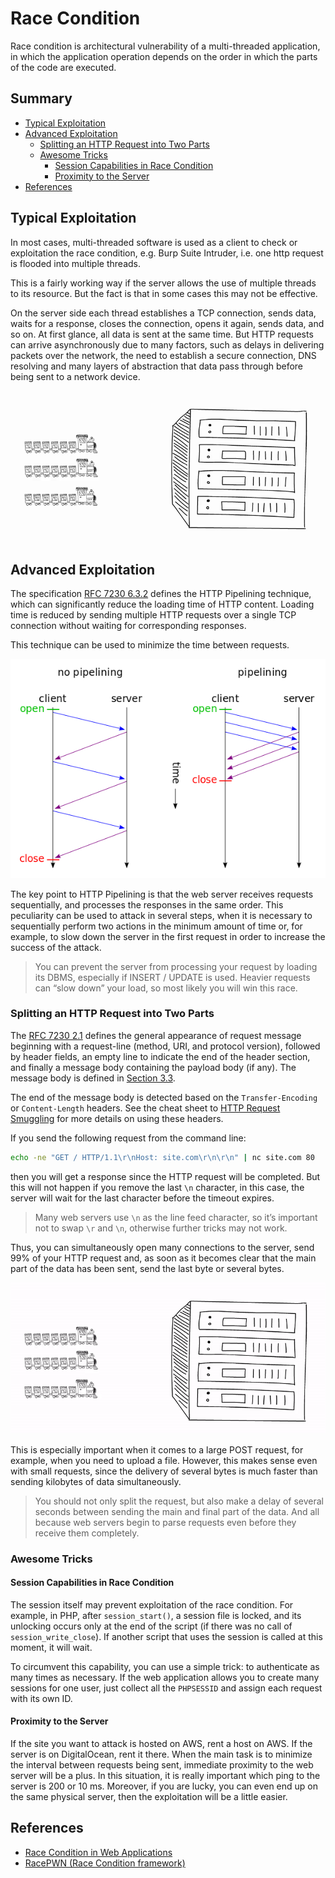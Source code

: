 # Race Condition

Race condition is architectural vulnerability of a multi-threaded application, in which the application operation
 depends on the order in which the parts of the code are executed.

## Summary

- [Typical Exploitation](#typical-exploitation)
- [Advanced Exploitation](#advanced-exploitation)
    - [Splitting an HTTP Request into Two Parts](#splitting-an-http-request-into-two-parts)
    - [Awesome Tricks](#awesome-tricks)
        - [Session Capabilities in Race Condition](#session-capabilities-in-race-condition)
        - [Proximity to the Server](#proximity-to-the-server)
- [References](#references)

## Typical Exploitation

In most cases, multi-threaded software is used as a client to check or exploitation the race condition, e.g. Burp Suite
 Intruder, i.e. one http request is flooded into multiple threads.

This is a fairly working way if the server allows the use of multiple threads to its resource. But the fact is that in
 some cases this may not be effective.

On the server side each thread establishes a TCP connection, sends data, waits for a response, closes the connection,
 opens it again, sends data, and so on. At first glance, all data is sent at the same time. But HTTP requests can arrive
 asynchronously due to many factors, such as delays in delivering packets over the network, the need to establish a
 secure connection, DNS resolving and many layers of abstraction that data pass through before being sent to a network
 device. 

![doodle-train](img/doodle-train.gif)

## Advanced Exploitation

The specification [RFC 7230 6.3.2](https://tools.ietf.org/html/rfc7230#section-6.3.2) defines the HTTP Pipelining 
 technique, which can significantly reduce the loading time of HTTP content. Loading time is reduced by sending multiple
 HTTP requests over a single TCP connection without waiting for corresponding responses.

This technique can be used to minimize the time between requests.

![http-pipelining](img/http-pipelining.png)

The key point to HTTP Pipelining is that the web server receives requests sequentially, and processes the responses in 
 the same order. This peculiarity can be used to attack in several steps, when it is necessary to sequentially perform
 two actions in the minimum amount of time or, for example, to slow down the server in the first request in order to
 increase the success of the attack.

> You can prevent the server from processing your request by loading its DBMS, especially if INSERT / UPDATE is used. 
 Heavier requests can “slow down” your load, so most likely you will win this race.

### Splitting an HTTP Request into Two Parts

The [RFC 7230 2.1](https://tools.ietf.org/html/rfc7230#section-2.1) defines the general appearance of request message 
 beginning with a request-line (method, URI, and protocol version), followed by header fields, an empty line to indicate
 the end of the header section, and finally a message body containing the payload body (if any). The message body is
 defined in [Section 3.3](https://tools.ietf.org/html/rfc7230#section-3.3).

The end of the message body is detected based on the `Transfer-Encoding` or `Content-Length` headers. See the cheat sheet
 to [HTTP Request Smuggling](../HTTP%20Request%20Smuggling/README.md) for more details on using these headers.

If you send the following request from the command line:

```bash
echo -ne "GET / HTTP/1.1\r\nHost: site.com\r\n\r\n" | nc site.com 80
```

then you will get a response since the HTTP request will be completed. But this will not happen if you remove the last
 `\n` character, in this case, the server will wait for the last character before the timeout expires.

> Many web servers use `\n` as the line feed character, so it’s important not to swap `\r` and `\n`, otherwise further
 tricks may not work.

Thus, you can simultaneously open many connections to the server, send 99% of your HTTP request and, as soon as it
 becomes clear that the main part of the data has been sent, send the last byte or several bytes.

![doodle-train-splitting](img/doodle-train-splitting.gif)

This is especially important when it comes to a large POST request, for example, when you need to upload a file. However,
 this makes sense even with small requests, since the delivery of several bytes is much faster than sending kilobytes of
 data simultaneously.

> You should not only split the request, but also make a delay of several seconds between sending the main and final
 part of the data. And all because web servers begin to parse requests even before they receive them completely.

### Awesome Tricks

#### Session Capabilities in Race Condition

The session itself may prevent exploitation of the race condition. For example, in PHP, after `session_start()`, a session
 file is locked, and its unlocking occurs only at the end of the script (if there was no call of `session_write_close`).
 If another script that uses the session is called at this moment, it will wait.

To circumvent this capability, you can use a simple trick: to authenticate as many times as necessary. If the web 
 application allows you to create many sessions for one user, just collect all the `PHPSESSID` and assign each request 
 with its own ID.

#### Proximity to the Server

If the site you want to attack is hosted on AWS, rent a host on AWS. If the server is on DigitalOcean, rent it there.
 When the main task is to minimize the interval between requests being sent, immediate proximity to the web server will
 be a plus. In this situation, it is really important which ping to the server is 200 or 10 ms. Moreover, if you are
 lucky, you can even end up on the same physical server, then the exploitation will be a little easier.

## References

- [Race Condition in Web Applications](https://lab.wallarm.com/race-condition-in-web-applications/amp/)
- [RacePWN (Race Condition framework)](https://github.com/racepwn/racepwn)
